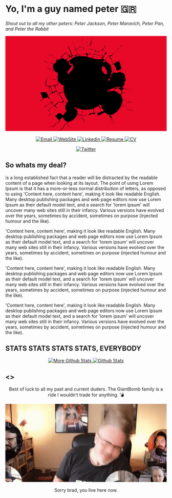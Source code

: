 # Yo, I'm a guy named peter 🇬🇷
*Shout out to all my other peters: Peter Jackson, Peter Maravich, Peter Pan, and Peter the Rabbit*


![Header Image](profile_header.png)


<p align="center">
    <a href="mailto: pkeresdev@gmail.com">
        <img alt="Email" src="https://img.shields.io/badge/Email-%231DA1F2.svg?&style=for-the-badge&logo=Gmail&logoColor=red&color=gray"/>
    </a>
    <a href="https://pkeres.com">
        <img alt="WebSite" src="https://img.shields.io/badge/WebSite-%231DA1F2.svg?&style=for-the-badge&logo=HomeAdvisor&logoColor=red&color=lightblue"/>
    </a>
    <a href=" www.linkedin.com/in/peter-keres-dev">
        <img alt="Linkedin" src="https://img.shields.io/badge/linkedin-%231DA1F2.svg?&style=for-the-badge&logo=linkedin&logoColor=white&color=blue"/>
    </a>
    <a href="https://drive.google.com/file/d/1Eqz0NKZNm0pEiKds11Kn57Y8IJZaSXdG/view?usp=sharing">
        <img alt="Resume" src="https://img.shields.io/badge/Resume-%231DA1F2.svg?&style=for-the-badge&logo=google drive&logoColor=green&color=lightblue"/>
    </a>
    <a href="https://drive.google.com/file/d/1ZQKYXies5m3nZSCsQdmoGxi4XM3TQ4_L/view?usp=sharing">
        <img alt="CV" src="https://img.shields.io/badge/CV-%231DA1F2.svg?&style=for-the-badge&logo=google drive&logoColor=red&color=lightblue"/>
    </a>
</p>

<p align="center">
    <a href="https://twitter.com/PkeresDev">
    <img alt="Twitter" src="https://github-readme-twitter.gazf.vercel.app/api?id=pkeresdev&layout=wide&show_retweet=off&show_replay=off&show_border=on"/>
    </a>
</p>

## So whats my deal?

 is a long established fact that a reader will be distracted by the readable content of a page when looking at its layout. The point of using Lorem Ipsum is that it has a more-or-less normal distribution of letters, as opposed to using 'Content here, content here', making it look like readable English. Many desktop publishing packages and web page editors now use Lorem Ipsum as their default model text, and a search for 'lorem ipsum' will uncover many web sites still in their infancy. Various versions have evolved over the years, sometimes by accident, sometimes on purpose (injected humour and the like).

<!-- ###### Wait you read?
https://github.com/theFr1nge/goodreads-readme
[![github-readme-twitter](https://github-readme-twitter.gazf.vercel.app/api?id=pkeresdev&layout=wide&show_retweet=off&show_replay=off&show_border=on)](https://twitter.com/PkeresDev) -->

'Content here, content here', making it look like readable English. Many desktop publishing packages and web page editors now use Lorem Ipsum as their default model text, and a search for 'lorem ipsum' will uncover many web sites still in their infancy. Various versions have evolved over the years, sometimes by accident, sometimes on purpose (injected humour and the like).

<!-- ###### PRO-GAMER ALERT
Need to make this!
[![github-readme-twitter](https://github-readme-twitter.gazf.vercel.app/api?id=pkeresdev&layout=wide&show_retweet=off&show_replay=off&show_border=on)](https://twitter.com/PkeresDev) -->

'Content here, content here', making it look like readable English. Many desktop publishing packages and web page editors now use Lorem Ipsum as their default model text, and a search for 'lorem ipsum' will uncover many web sites still in their infancy. Various versions have evolved over the years, sometimes by accident, sometimes on purpose (injected humour and the like).

<!-- ###### Want more of my writing
[![Omid Nikrah Medium](https://github-readme-medium.vercel.app/?username=omidnikrah&limit=1)](https://medium.com/@omidnikrah) -->


'Content here, content here', making it look like readable English. Many desktop publishing packages and web page editors now use Lorem Ipsum as their default model text, and a search for 'lorem ipsum' will uncover many web sites still in their infancy. Various versions have evolved over the years, sometimes by accident, sometimes on purpose (injected humour and the like).


## STATS STATS STATS STATS, EVERYBODY

<p align="center">
    <a href="#">
    <img alt="More Github Stats" src="https://github-readme-stats.vercel.app/api?username=peterkeres&show_icons=true&count_private=true&theme=dark"/>
    </a>
    <a href="#">
    <img alt="Github Stats" src="https://github-readme-stats.vercel.app/api/top-langs/?username=peterkeres&layout=compact&theme=dark"/>
    </a>
</p>

<!-- <p align="center">
    <a href="https://twitter.com/PkeresDev">
    <img alt="Statck Overflow" src="https://github-readme-stackoverflow.vercel.app/?userID=6558042&theme=dark"/>
    </a>
</p> -->

## <>

<p align="center">
    Best of luck to all my past and current duders. The GiantBomb family is a ride I wouldn't trade for anything. 💣
</p>

<p align="center">
    <img alt="GiantBomb" src="bradGoingHam.gif"/>
</p>

<p align="center">
   Sorry brad, you live here now.
</p>

